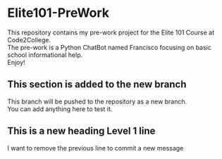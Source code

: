 # Elite101-PreWork
This repository contains my pre-work project for the Elite 101 Course at Code2College.<br/>
The pre-work is a Python ChatBot named Francisco focusing on basic school informational help.<br/>
Enjoy!<br/>

## This section is added to the new branch
This branch will be pushed to the repository as a new branch.<br/>
You can add anything here to test it.

## This is a new heading Level 1 line
I want to remove the previous line to commit a new message

